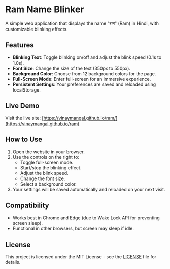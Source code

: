 # Ram Name Blinker

A simple web application that displays the name "राम" (Ram) in Hindi, with customizable blinking effects.

## Features
- **Blinking Text**: Toggle blinking on/off and adjust the blink speed (0.1s to 1.0s).
- **Font Size**: Change the size of the text (350px to 550px).
- **Background Color**: Choose from 12 background colors for the page.
- **Full-Screen Mode**: Enter full-screen for an immersive experience.
- **Persistent Settings**: Your preferences are saved and reloaded using localStorage.

## Live Demo
Visit the live site: [https://vinaymangal.github.io/ram/](https://vinaymangal.github.io/ram)

## How to Use
1. Open the website in your browser.
2. Use the controls on the right to:
   - Toggle full-screen mode.
   - Start/stop the blinking effect.
   - Adjust the blink speed.
   - Change the font size.
   - Select a background color.
3. Your settings will be saved automatically and reloaded on your next visit.

## Compatibility
- Works best in Chrome and Edge (due to Wake Lock API for preventing screen sleep).
- Functional in other browsers, but screen may sleep if idle.

## License
This project is licensed under the MIT License - see the [LICENSE](LICENSE) file for details.
